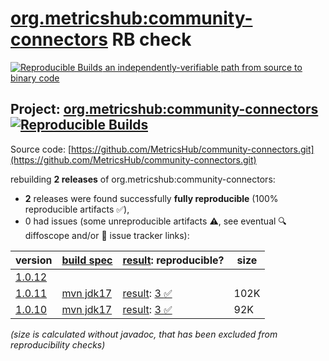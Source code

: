 [org.metricshub:community-connectors](https://central.sonatype.com/artifact/org.metricshub/community-connectors/versions) RB check
=======

[![Reproducible Builds](https://reproducible-builds.org/images/logos/rb.svg) an independently-verifiable path from source to binary code](https://reproducible-builds.org/)

## Project: [org.metricshub:community-connectors](https://central.sonatype.com/artifact/org.metricshub/community-connectors/versions) [![Reproducible Builds](https://img.shields.io/endpoint?url=https://raw.githubusercontent.com/jvm-repo-rebuild/reproducible-central/master/content/org/metricshub/community-connectors/badge.json)](https://github.com/jvm-repo-rebuild/reproducible-central/blob/master/content/org/metricshub/community-connectors/README.md)

Source code: [https://github.com/MetricsHub/community-connectors.git](https://github.com/MetricsHub/community-connectors.git)

rebuilding **2 releases** of org.metricshub:community-connectors:
- **2** releases were found successfully **fully reproducible** (100% reproducible artifacts :white_check_mark:),
- 0 had issues (some unreproducible artifacts :warning:, see eventual :mag: diffoscope and/or :memo: issue tracker links):

| version | [build spec](/BUILDSPEC.md) | [result](https://reproducible-builds.org/docs/jvm/): reproducible? | size |
| -- | --------- | ------ | -- |
| [1.0.12](https://central.sonatype.com/artifact/org.metricshub/community-connectors/1.0.12/pom) | | | |
| [1.0.11](https://central.sonatype.com/artifact/org.metricshub/community-connectors/1.0.11/pom) | [mvn jdk17](community-connectors-1.0.11.buildspec) | [result](community-connectors-1.0.11.buildinfo): [3 :white_check_mark: ](community-connectors-1.0.11.buildcompare) | 102K |
| [1.0.10](https://central.sonatype.com/artifact/org.metricshub/community-connectors/1.0.10/pom) | [mvn jdk17](community-connectors-1.0.10.buildspec) | [result](community-connectors-1.0.10.buildinfo): [3 :white_check_mark: ](community-connectors-1.0.10.buildcompare) | 92K |

<i>(size is calculated without javadoc, that has been excluded from reproducibility checks)</i>
